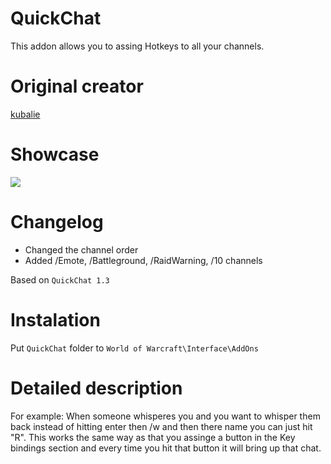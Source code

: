 # QuickChat
This addon allows you to assing Hotkeys to all your channels.

# Original creator
[kubalie](https://wow.curseforge.com/addons/quick-chat/)

# Showcase
![](http://imagehost.spark-media.ru/i4/E8AF63F3-AE70-2826-E5C4-466C038C1344.png)

# Changelog   		
* Changed  the channel order	
* Added /Emote, /Battleground, /RaidWarning, /10 channels			

Based on `QuickChat 1.3`

# Instalation
Put `QuickChat` folder to `World of Warcraft\Interface\AddOns` 	

# Detailed description
For example: When someone whisperes you and you want to whisper them back instead of hitting enter then /w and then there name you can just hit "R". This works the same way as that you assinge a button in the Key bindings section and every time you hit that button it will bring up that chat.
